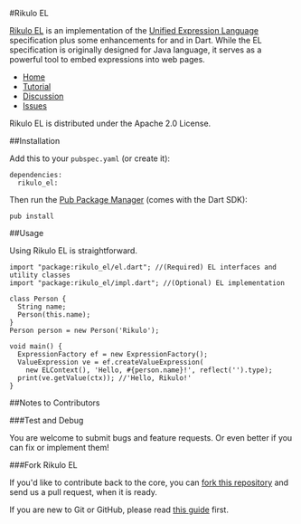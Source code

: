#Rikulo EL

[Rikulo EL](http://rikulo.org) is an implementation of the [Unified Expression
 Language](http://en.wikipedia.org/wiki/Unified_Expression_Language) 
 specification plus some enhancements for and in Dart. While the EL specification
 is originally designed for Java language, it serves as a powerful tool to embed 
 expressions into web pages.
 

* [Home](http://rikulo.org)
* [Tutorial](http://blog.rikulo.org/posts/2012/Sep/tutorial/rikulo-el-an-expression-language-for-and-in-dart/)
* [Discussion](http://stackoverflow.com/questions/tagged/rikulo)
* [Issues](https://github.com/rikulo/rikulo-el/issues)

Rikulo EL is distributed under the Apache 2.0 License.

##Installation

Add this to your `pubspec.yaml` (or create it):

    dependencies:
      rikulo_el:

Then run the [Pub Package Manager](http://www.dartlang.org/docs/pub-package-manager/) (comes with the Dart SDK):

    pub install

##Usage

Using Rikulo EL is straightforward.

    import "package:rikulo_el/el.dart"; //(Required) EL interfaces and utility classes
    import "package:rikulo_el/impl.dart"; //(Optional) EL implementation

    class Person {
      String name;
      Person(this.name);
    }
    Person person = new Person('Rikulo');

    void main() {
      ExpressionFactory ef = new ExpressionFactory();
      ValueExpression ve = ef.createValueExpression(
        new ELContext(), 'Hello, #{person.name}!', reflect('').type);
      print(ve.getValue(ctx)); //'Hello, Rikulo!'
    }

##Notes to Contributors

###Test and Debug

You are welcome to submit bugs and feature requests. Or even better if you can fix or implement them!

###Fork Rikulo EL

If you'd like to contribute back to the core, you can [fork this repository](https://help.github.com/articles/fork-a-repo) and send us a pull request, when it is ready.

If you are new to Git or GitHub, please read [this guide](https://help.github.com/) first.
